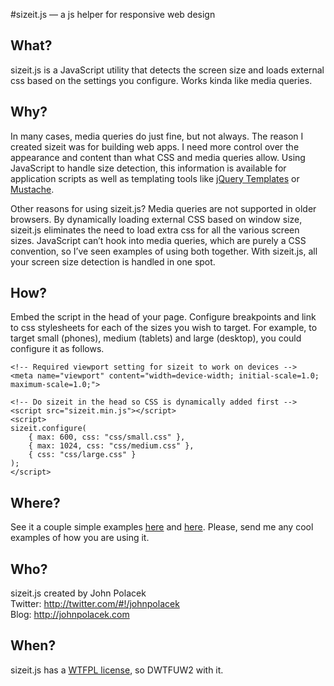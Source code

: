 #sizeit.js — a js helper for responsive web design

## What?

sizeit.js is a JavaScript utility that detects the screen size and loads external css based on the settings you configure. Works kinda like media queries.


## Why?

In many cases, media queries do just fine, but not always. The reason I created sizeit was for building web apps. I need more control over the appearance and content than what CSS and media queries allow. Using JavaScript to handle size detection, this information is available for application scripts as well as templating tools like [jQuery Templates](http://api.jquery.com/category/plugins/templates/) or [Mustache](http://mustache.github.com).

Other reasons for using sizeit.js? Media queries are not supported in older browsers. By dynamically loading external CSS based on window size, sizeit.js eliminates the need to load extra css for all the various screen sizes. JavaScript can’t hook into media queries, which are purely a CSS convention, so I’ve seen examples of using both together. With sizeit.js, all your screen size detection is handled in one spot.


## How?

Embed the script in the head of your page. Configure breakpoints and link to css stylesheets for each of the sizes you wish to target. For example, to target small (phones), medium (tablets) and large (desktop), you could configure it as follows.

	<!-- Required viewport setting for sizeit to work on devices -->
	<meta name="viewport" content="width=device-width; initial-scale=1.0; maximum-scale=1.0;">

	<!-- Do sizeit in the head so CSS is dynamically added first -->
	<script src="sizeit.min.js"></script>
	<script>
	sizeit.configure(
		{ max: 600, css: "css/small.css" },
		{ max: 1024, css: "css/medium.css" },
		{ css: "css/large.css" }
	);
	</script>
	
## Where?

See it a couple simple examples [here](http://johnpolacek.com/sizeit/sizeit.js/demo1.html) and [here](http://johnpolacek.com/sizeit/sizeit.js/demo2.html). Please, send me any cool examples of how you are using it.


## Who?

sizeit.js created by John Polacek  
Twitter: http://twitter.com/#!/johnpolacek  
Blog: http://johnpolacek.com


## When?

sizeit.js has a [WTFPL license](http://sam.zoy.org/wtfpl/COPYING), so DWTFUW2 with it.

